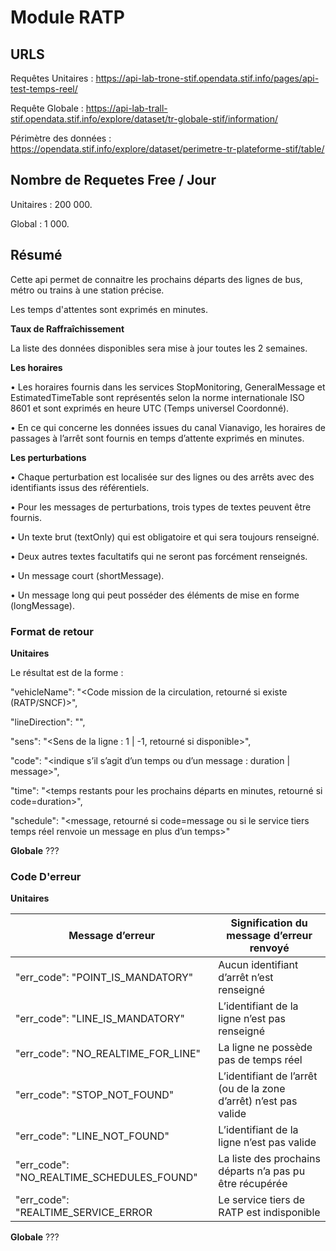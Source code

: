 # **Module RATP**

## URLS

Requêtes Unitaires : https://api-lab-trone-stif.opendata.stif.info/pages/api-test-temps-reel/

Requête Globale : https://api-lab-trall-stif.opendata.stif.info/explore/dataset/tr-globale-stif/information/

Périmètre des données : https://opendata.stif.info/explore/dataset/perimetre-tr-plateforme-stif/table/

## Nombre de Requetes Free / Jour

Unitaires : 200 000.

Global : 1 000.

## Résumé

Cette api permet de connaitre les prochains départs des lignes de bus, métro ou trains
à une station précise.

Les temps d'attentes sont exprimés en minutes.

**Taux de Raffraîchissement**

La liste des données disponibles sera mise à jour toutes les 2 semaines.

**Les horaires**

• Les horaires fournis dans les services StopMonitoring, GeneralMessage et EstimatedTimeTable
sont représentés selon la norme internationale ISO 8601 et sont exprimés en heure UTC (Temps
universel Coordonné).

• En ce qui concerne les données issues du canal Vianavigo, les horaires de passages à l’arrêt sont
fournis en temps d’attente exprimés en minutes.

**Les perturbations**

• Chaque perturbation est localisée sur des lignes ou des arrêts avec des identifiants issus des
référentiels.

• Pour les messages de perturbations, trois types de textes peuvent être fournis.

• Un texte brut (textOnly) qui est obligatoire et qui sera toujours renseigné.

• Deux autres textes facultatifs qui ne seront pas forcément renseignés.

• Un message court (shortMessage).

• Un message long qui peut posséder des éléments de mise en forme (longMessage).

### Format de retour

**Unitaires**

Le résultat est de la forme :

"vehicleName": "<Code mission de la circulation, retourné si existe (RATP/SNCF)>",

"lineDirection": "<direction de la ligne>",

"sens": "<Sens de la ligne : 1 | -1, retourné si disponible>",

"code": "<indique s’il s’agit d’un temps ou d’un message : duration | message>",

"time": "<temps restants pour les prochains départs en minutes, retourné si code=duration>",

"schedule": "<message, retourné si code=message ou si le service tiers temps réel renvoie un message en plus d’un temps>"

**Globale**
???


### Code D'erreur

**Unitaires**

Message d’erreur | Signification du message d’erreur renvoyé
--- | ---
"err_code": "POINT_IS_MANDATORY" | Aucun identifiant d’arrêt n’est renseigné
"err_code": "LINE_IS_MANDATORY" | L’identifiant de la ligne n’est pas renseigné
"err_code": "NO_REALTIME_FOR_LINE" | La ligne ne possède pas de temps réel
"err_code": "STOP_NOT_FOUND" | L’identifiant de l’arrêt (ou de la zone d’arrêt) n’est pas valide
"err_code": "LINE_NOT_FOUND" | L’identifiant de la ligne n’est pas valide
"err_code": "NO_REALTIME_SCHEDULES_FOUND" | La liste des prochains départs n’a pas pu être récupérée
"err_code": "REALTIME_SERVICE_ERROR | Le service tiers de RATP est indisponible

**Globale**
???

